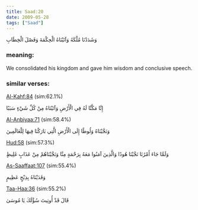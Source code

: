 ```yaml
---
title: Saad:20
date: 2009-05-28
tags: ["Saad"]
---
```

وَشَدَدْنَا مُلْكَهُ وَآتَيْنَاهُ الْحِكْمَةَ وَفَصْلَ الْخِطَابِ
### meaning: 
We consolidated his kingdom and gave him wisdom and conclusive speech.
### similar verses: 

[Al-Kahf:84](/18/84) (sim:62.1%)

إِنَّا مَكَّنَّا لَهُ فِي الْأَرْضِ وَآتَيْنَاهُ مِنْ كُلِّ شَيْءٍ سَبَبًا

[Al-Anbiyaa:71](/21/71) (sim:58.4%)

وَنَجَّيْنَاهُ وَلُوطًا إِلَى الْأَرْضِ الَّتِي بَارَكْنَا فِيهَا لِلْعَالَمِينَ

[Hud:58](/11/58) (sim:57.3%)

وَلَمَّا جَاءَ أَمْرُنَا نَجَّيْنَا هُودًا وَالَّذِينَ آمَنُوا مَعَهُ بِرَحْمَةٍ مِنَّا وَنَجَّيْنَاهُمْ مِنْ عَذَابٍ غَلِيظٍ

[As-Saaffaat:107](/37/107) (sim:55.4%)

وَفَدَيْنَاهُ بِذِبْحٍ عَظِيمٍ

[Taa-Haa:36](/20/36) (sim:55.2%)

قَالَ قَدْ أُوتِيتَ سُؤْلَكَ يَا مُوسَىٰ
